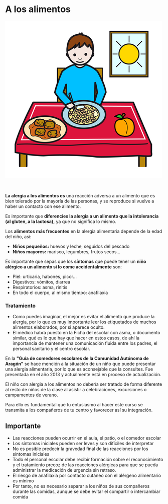 # A los alimentos


![Fig.3.8. Comer. Sergio Palao. ARASAAC. Licencia CC BY-NC-SA](img/M3_8.png)


 

**La alergia a los alimentos es** una reacción adversa a un alimento que es bien tolerado por la mayoría de las personas, y se reproduce si vuelve a haber un contacto con ese alimento.

Es importante que **diferencies la alergia a un alimento que la intolerancia (al gluten, a la lactosa),** ya que no significa lo mismo.

Los **alimentos más frecuentes** en la alergia alimentaria depende de la edad del niño, así:

*   **Niños pequeños:** huevos y leche, seguidos del pescado
*   **Niños mayores:** marisco, legumbres, frutos secos...

Es importante que sepas que los **síntomas** que puede tener un **niño alérgico a un alimento si lo come accidentalmente** son:

*   Piel: urticaria, habones, picor...
*   Digestivos: vómitos, diarrea
*   Respiratorios: asma, rinitis
*   En todo el cuerpo, al mismo tiempo: anafilaxia

### **Tratamiento**

*   Como puedes imaginar, el mejor es evitar el alimento que produce la alergia, por lo que es muy importante leer los etiquetados de muchos alimentos elaborados, por si aparece oculto.
*   El médico habrá puesto en la Ficha del escolar con asma, o documento similar, qué es lo que hay que hacer en estos casos, de ahí la importancia de mantener una comunicación fluida entre los padres, el personal sanitario y el centro escolar.

En la **"Guía de comedores escolares de la Comunidad Autónoma de Aragón"** se hace mención a la situación de un niño que puede presentar una alergia alimentaria, por lo que es aconsejable que la consultes. Fue presentada en el año 2013 y actualmente está en proceso de actualización.

El niño con alergia a los alimentos no debería ser tratado de forma diferente al resto de niños de la clase al asistir a celebraciones, excursiones o campamentos de verano. 

Para ello es fundamental que tu entusiasmo al hacer este curso se transmita a los compañeros de tu centro y favorecer así su integración.

## Importante

*   Las reacciones pueden ocurrir en el aula, el patio, o el comedor escolar
*   Los síntomas iniciales pueden ser leves y son difíciles de interpretar
*   No es posible predecir la gravedad final de las reacciones por los síntomas iniciales
*   Todo el personal escolar debe recibir formación sobre el reconocimiento y el tratamiento precoz de las reacciones alérgicas para que se pueda administrar la medicación de urgencia sin retraso.
*   El riesgo de anafilaxia por contacto cutáneo con el alérgeno alimentario es mínimo
*   Por tanto, no es necesario separar a los niños de sus compañeros durante las comidas, aunque se debe evitar el compartir o intercambiar comida

